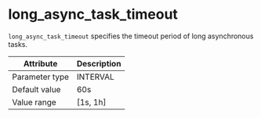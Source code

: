 # long_async_task_timeout

`long_async_task_timeout` specifies the timeout period of long asynchronous tasks.

| Attribute | Description |
|----------|---------|
| Parameter type | INTERVAL |
| Default value | 60s |
| Value range | [1s, 1h] |

